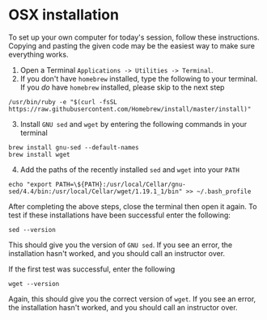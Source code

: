 # OSX installation

To set up your own computer for today's session, follow these instructions.
Copying and pasting the given code may be the easiest way to make sure everything works.

1. Open a Terminal `Applications -> Utilities -> Terminal`.
2. If you don't have `homebrew` installed, type the following to your terminal. If you *do* have `homebrew` installed, please skip to the next step
```
/usr/bin/ruby -e "$(curl -fsSL https://raw.githubusercontent.com/Homebrew/install/master/install)"
```
3. Install `GNU sed` and `wget` by entering the following commands in your terminal
```
brew install gnu-sed --default-names
brew install wget
```
4. Add the paths of the recently installed `sed` and `wget` into your `PATH`
```
echo "export PATH=\${PATH}:/usr/local/Cellar/gnu-sed/4.4/bin:/usr/local/Cellar/wget/1.19.1_1/bin" >> ~/.bash_profile
```

After completing the above steps, close the terminal then open it again.
To test if these installations have been successful enter the following:
```
sed --version
```
This should give you the version of `GNU sed`.
If you see an error, the installation hasn't worked, and you should call an instructor over.

If the first test was successful, enter the following
```
wget --version
```
Again, this should give you the correct version of `wget`.
If you see an error, the installation hasn't worked, and you should call an instructor over.
